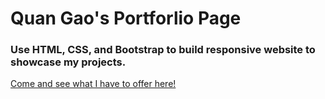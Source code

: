 # Quan Gao's Portforlio Page

### Use HTML, CSS, and Bootstrap to build responsive website to showcase my projects.

[Come and see what I have to offer here!](https://quangao.github.io/portfolio/)

